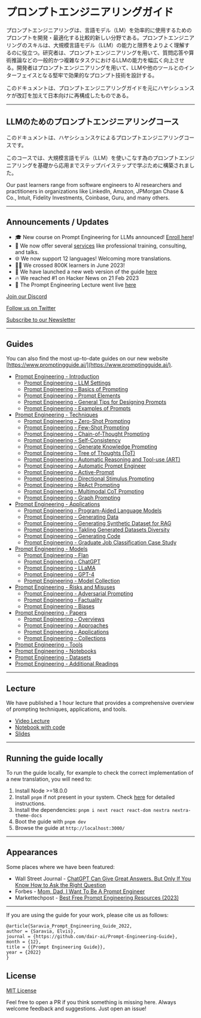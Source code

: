 # プロンプトエンジニアリングガイド

プロンプトエンジニアリングは、言語モデル（LM）を効率的に使用するためのプロンプトを開発・最適化する比較的新しい分野である。プロンプトエンジニアリングのスキルは、大規模言語モデル（LLM）の能力と限界をよりよく理解するのに役立つ。研究者は、プロンプトエンジニアリングを用いて、質問応答や算術推論などの一般的かつ複雑なタスクにおけるLLMの能力を幅広く向上させる。開発者はプロンプトエンジニアリングを用いて、LLMや他のツールとのインターフェイスとなる堅牢で効果的なプロンプト技術を設計する。

このドキュメントは、プロンプトエンジニアリングガイドを元にハヤシシュンスケが改訂を加えて日本向けに再構成したものである。

***

## LLMのためのプロンプトエンジニアリングコース

このドキュメントは、ハヤシシュンスケによるプロンプトエンジニアリングコースです。

このコースでは、大規模言語モデル（LLM）を使いこなす為のプロンプトエンジニアリングを基礎から応用までステップバイステップで学ぶために構築されました。

Our past learners range from software engineers to AI researchers and practitioners in organizations like LinkedIn, Amazon, JPMorgan Chase & Co., Intuit, Fidelity Investments, Coinbase, Guru, and many others.

***

## Announcements / Updates

* 🎓 New course on Prompt Engineering for LLMs announced! [Enroll here](https://maven.com/dair-ai/prompt-engineering-llms)!
* 💼 We now offer several [services](https://www.promptingguide.ai/services) like professional training, consulting, and talks.
* 🌐 We now support 12 languages! Welcoming more translations.
* 👩‍🎓 We crossed 800K learners in June 2023!
* 🎉 We have launched a new web version of the guide [here](https://www.promptingguide.ai/)
* 🔥 We reached #1 on Hacker News on 21 Feb 2023
* 🎉 The Prompt Engineering Lecture went live [here](https://youtu.be/dOxUroR57xs)

[Join our Discord](https://discord.com/invite/SKgkVT8BGJ)

[Follow us on Twitter](https://twitter.com/dair\_ai)

[Subscribe to our Newsletter](https://nlpnews.substack.com/)

***

## Guides

You can also find the most up-to-date guides on our new website [https://www.promptingguide.ai/](https://www.promptingguide.ai/).

* [Prompt Engineering - Introduction](https://www.promptingguide.ai/introduction)
  * [Prompt Engineering - LLM Settings](https://www.promptingguide.ai/introduction/settings)
  * [Prompt Engineering - Basics of Prompting](https://www.promptingguide.ai/introduction/basics)
  * [Prompt Engineering - Prompt Elements](https://www.promptingguide.ai/introduction/elements)
  * [Prompt Engineering - General Tips for Designing Prompts](https://www.promptingguide.ai/introduction/tips)
  * [Prompt Engineering - Examples of Prompts](https://www.promptingguide.ai/introduction/examples)
* [Prompt Engineering - Techniques](https://www.promptingguide.ai/techniques)
  * [Prompt Engineering - Zero-Shot Prompting](https://www.promptingguide.ai/techniques/zeroshot)
  * [Prompt Engineering - Few-Shot Prompting](https://www.promptingguide.ai/techniques/fewshot)
  * [Prompt Engineering - Chain-of-Thought Prompting](https://www.promptingguide.ai/techniques/cot)
  * [Prompt Engineering - Self-Consistency](https://www.promptingguide.ai/techniques/consistency)
  * [Prompt Engineering - Generate Knowledge Prompting](https://www.promptingguide.ai/techniques/knowledge)
  * [Prompt Engineering - Tree of Thoughts (ToT)](https://www.promptingguide.ai/techniques/tot)
  * [Prompt Engineering - Automatic Reasoning and Tool-use (ART)](https://www.promptingguide.ai/techniques/art)
  * [Prompt Engineering - Automatic Prompt Engineer](https://www.promptingguide.ai/techniques/ape)
  * [Prompt Engineering - Active-Prompt](https://www.promptingguide.ai/techniques/activeprompt)
  * [Prompt Engineering - Directional Stimulus Prompting](https://www.promptingguide.ai/techniques/dsp)
  * [Prompt Engineering - ReAct Prompting](https://www.promptingguide.ai/techniques/react)
  * [Prompt Engineering - Multimodal CoT Prompting](https://www.promptingguide.ai/techniques/multimodalcot)
  * [Prompt Engineering - Graph Prompting](https://www.promptingguide.ai/techniques/graph)
* [Prompt Engineering - Applications](https://www.promptingguide.ai/applications)
  * [Prompt Engineering - Program-Aided Language Models](https://www.promptingguide.ai/applications/pal)
  * [Prompt Engineering - Generating Data](https://www.promptingguide.ai/applications/generating)
  * [Prompt Engineering - Generating Synthetic Dataset for RAG](https://www.promptingguide.ai/applications/synthetic\_rag)
  * [Prompt Engineering - Takling Generated Datasets Diversity](https://www.promptingguide.ai/applications/generating\_textbooks)
  * [Prompt Engineering - Generating Code](https://www.promptingguide.ai/applications/coding)
  * [Prompt Engineering - Graduate Job Classification Case Study](https://www.promptingguide.ai/applications/workplace\_casestudy)
* [Prompt Engineering - Models](https://www.promptingguide.ai/models)
  * [Prompt Engineering - Flan](https://www.promptingguide.ai/models/flan)
  * [Prompt Engineering - ChatGPT](https://www.promptingguide.ai/models/chatgpt)
  * [Prompt Engineering - LLaMA](https://www.promptingguide.ai/models/llama)
  * [Prompt Engineering - GPT-4](https://www.promptingguide.ai/models/gpt-4)
  * [Prompt Engineering - Model Collection](https://www.promptingguide.ai/models/collection)
* [Prompt Engineering - Risks and Misuses](https://www.promptingguide.ai/risks)
  * [Prompt Engineering - Adversarial Prompting](https://www.promptingguide.ai/risks/adversarial)
  * [Prompt Engineering - Factuality](https://www.promptingguide.ai/risks/factuality)
  * [Prompt Engineering - Biases](https://www.promptingguide.ai/risks/biases)
* [Prompt Engineering - Papers](https://www.promptingguide.ai/papers)
  * [Prompt Engineering - Overviews](https://www.promptingguide.ai/papers#overviews)
  * [Prompt Engineering - Approaches](https://www.promptingguide.ai/papers#approaches)
  * [Prompt Engineering - Applications](https://www.promptingguide.ai/papers#applications)
  * [Prompt Engineering - Collections](https://www.promptingguide.ai/papers#collections)
* [Prompt Engineering - Tools](https://www.promptingguide.ai/tools)
* [Prompt Engineering - Notebooks](https://www.promptingguide.ai/notebooks)
* [Prompt Engineering - Datasets](https://www.promptingguide.ai/datasets)
* [Prompt Engineering - Additional Readings](https://www.promptingguide.ai/readings)

***

## Lecture

We have published a 1 hour lecture that provides a comprehensive overview of prompting techniques, applications, and tools.

* [Video Lecture](https://youtu.be/dOxUroR57xs)
* [Notebook with code](https://github.com/dair-ai/Prompt-Engineering-Guide/blob/main/notebooks/pe-lecture.ipynb)
* [Slides](https://github.com/dair-ai/Prompt-Engineering-Guide/blob/main/lecture/Prompt-Engineering-Lecture-Elvis.pdf)

***

## Running the guide locally

To run the guide locally, for example to check the correct implementation of a new translation, you will need to:

1. Install Node >=18.0.0
2. Install `pnpm` if not present in your system. Check [here](https://pnpm.io/installation) for detailed instructions.
3. Install the dependencies: `pnpm i next react react-dom nextra nextra-theme-docs`
4. Boot the guide with `pnpm dev`
5. Browse the guide at `http://localhost:3000/`

***

## Appearances

Some places where we have been featured:

* Wall Street Journal - [ChatGPT Can Give Great Answers. But Only If You Know How to Ask the Right Question](https://www.wsj.com/articles/chatgpt-ask-the-right-question-12d0f035)
* Forbes - [Mom, Dad, I Want To Be A Prompt Engineer](https://www.forbes.com/sites/craigsmith/2023/04/05/mom-dad-i-want-to-be-a-prompt-engineer/?sh=7f1213159c8e)
* Markettechpost - [Best Free Prompt Engineering Resources (2023)](https://www.marktechpost.com/2023/04/04/best-free-prompt-engineering-resources-2023/)

***

If you are using the guide for your work, please cite us as follows:

```
@article{Saravia_Prompt_Engineering_Guide_2022,
author = {Saravia, Elvis},
journal = {https://github.com/dair-ai/Prompt-Engineering-Guide},
month = {12},
title = {{Prompt Engineering Guide}},
year = {2022}
}
```

## License

[MIT License](https://github.com/dair-ai/Prompt-Engineering-Guide/blob/main/LICENSE.md)

Feel free to open a PR if you think something is missing here. Always welcome feedback and suggestions. Just open an issue!
